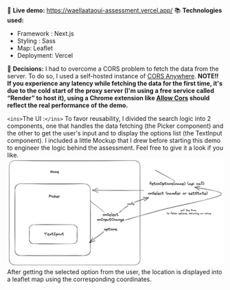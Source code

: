 🚀 **Live demo:** https://waellaataoui-assessment.vercel.app/
📚 **Technologies used:**

- Framework : Next.js
- Styling : Sass
- Map: Leaflet
- Deployment: Vercel

🧠 **Decisions:**
I had to overcome a CORS problem to fetch the data from the server. To do so, I used a self-hosted instance of [CORS Anywhere](https://github.com/Rob--W/cors-anywhere).
**NOTE!!**
**If you experience any latency while fetching the data for the first time, it's due to the cold start of the proxy server (I'm using a free service called “Render” to host it), using a Chrome extension like [Allow Cors](https://chrome.google.com/webstore/detail/allow-cors-access-control/lhobafahddgcelffkeicbaginigeejlf) should reflect the real performance of the demo.**

`<ins>`The UI :`</ins>`
To favor reusability, I divided the search logic into 2 components, one that handles the data fetching (the Picker component) and the other to get the user's input and to display the options list (the TextInput component).
I included a little Mockup that I drew before starting this demo to engineer the logic behind the assessment. Feel free to give it a look if you like.
![mockup](./public/img/mock.png)
After getting the selected option from the user, the location is displayed into a leaflet map using the corresponding coordinates.
